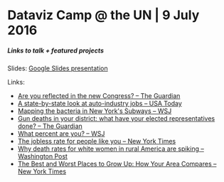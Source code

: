 # Dataviz Camp @ the UN | 9 July 2016
##### Links to talk + featured projects

Slides: [Google Slides presentation](https://docs.google.com/presentation/d/163Nh4Hbc109HoSVtCMKd5pwkKsTxPpPWihFz29hptzM/edit?usp=sharing)

Links:

- [Are you reflected in the new Congress? – The Guardian](http://www.theguardian.com/us-news/ng-interactive/2014/nov/06/-sp-congress-diversity-women-race-lgbt-are-you-represented)
- [A state-by-state look at auto-industry jobs – USA Today](http://usatoday30.usatoday.com/money/autos/2008-12-04-auto-workers-by-state_N.htm)
- [Mapping the bacteria in New York's Subways – WSJ](http://graphics.wsj.com/patho-map/?sel=stn_311)
- [Gun deaths in your district: what have your elected representatives done? – The Guardian](http://www.theguardian.com/us-news/ng-interactive/2015/dec/14/gun-control-laws-congress-shooting-deaths-nra-lobby-campaign-donations)
- [What percent are you? – WSJ](http://blogs.wsj.com/economics/2011/10/19/what-percent-are-you/)
- [The jobless rate for people like you – New York Times](http://www.nytimes.com/interactive/2009/11/06/business/economy/unemployment-lines.html?_r=0)
- [Why death rates for white women in rural America are spiking – Washington Post](https://www.washingtonpost.com/graphics/national/white-death/)
- [The Best and Worst Places to Grow Up: How Your Area Compares – New York Times](http://www.nytimes.com/interactive/2015/05/03/upshot/the-best-and-worst-places-to-grow-up-how-your-area-compares.html)
